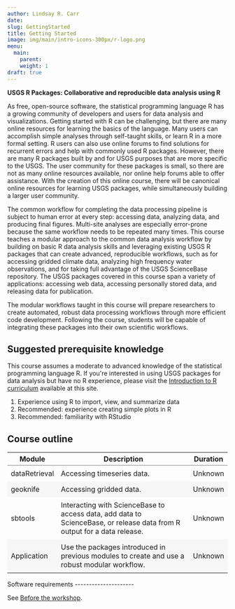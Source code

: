 ```yaml
---
author: Lindsay R. Carr
date: 
slug: GettingStarted
title: Getting Started
image: img/main/intro-icons-300px/r-logo.png
menu:
  main:
    parent: 
    weight: 1
draft: true
---
```

**USGS R Packages: Collaborative and reproducible data analysis using R**

As free, open-source software, the statistical programming language R has a growing community of developers and users for data analysis and visualizations. Getting started with R can be challenging, but there are many online resources for learning the basics of the language. Many users can accomplish simple analyses through self-taught skills, or learn R in a more formal setting. R users can also use online forums to find solutions for recurrent errors and help with commonly used R packages. However, there are many R packages built by and for USGS purposes that are more specific to the USGS. The user community for these packages is small, so there are not as many online resources available, nor online help forums able to offer assistance. With the creation of this online course, there will be canonical online resources for learning USGS packages, while simultaneously building a larger user community.

The common workflow for completing the data processing pipeline is subject to human error at every step: accessing data, analyzing data, and producing final figures. Multi-site analyses are especially error-prone because the same workflow needs to be repeated many times. This course teaches a modular approach to the common data analysis workflow by building on basic R data analysis skills and leveraging existing USGS R packages that can create advanced, reproducible workflows, such as for accessing gridded climate data, analyzing high frequency water observations, and for taking full advantage of the USGS ScienceBase repository. The USGS packages covered in this course span a variety of applications: accessing web data, accessing personally stored data, and releasing data for publication.

The modular workflows taught in this course will prepare researchers to create automated, robust data processing workflows through more efficient code development. Following the course, students will be capable of integrating these packages into their own scientific workflows.

Suggested prerequisite knowledge
--------------------------------

This course assumes a moderate to advanced knowledge of the statistical programming language R. If you're interested in using USGS packages for data analysis but have no R experience, please visit the [Introduction to R curriculum](/intro-curriculum) available at this site.

1.  Experience using R to import, view, and summarize data
2.  Recommended: experience creating simple plots in R
3.  Recommended: familiarity with RStudio

Course outline
--------------

<table class="gmisc_table" style="border-collapse: collapse; margin-top: 1em; margin-bottom: 1em;">
<thead>
<tr>
<th style="border-bottom: 1px solid grey; border-top: 2px solid grey; text-align: center;">
Module
</th>
<th style="border-bottom: 1px solid grey; border-top: 2px solid grey; text-align: center;">
Description
</th>
<th style="border-bottom: 1px solid grey; border-top: 2px solid grey; text-align: center;">
Duration
</th>
</tr>
</thead>
<tbody>
<tr>
<td style="padding-bottom: 0.5em; padding-right: 0.5em; padding-top: 0.5em; text-align: left;">
dataRetrieval
</td>
<td style="padding-bottom: 0.5em; padding-right: 0.5em; padding-top: 0.5em; text-align: left;">
Accessing timeseries data.
</td>
<td style="padding-bottom: 0.5em; padding-right: 0.5em; padding-top: 0.5em; text-align: left;">
Unknown
</td>
</tr>
<tr style="background-color: #f7f7f7;">
<td style="padding-bottom: 0.5em; padding-right: 0.5em; padding-top: 0.5em; background-color: #f7f7f7; text-align: left;">
geoknife
</td>
<td style="padding-bottom: 0.5em; padding-right: 0.5em; padding-top: 0.5em; background-color: #f7f7f7; text-align: left;">
Accessing gridded data.
</td>
<td style="padding-bottom: 0.5em; padding-right: 0.5em; padding-top: 0.5em; background-color: #f7f7f7; text-align: left;">
Unknown
</td>
</tr>
<tr>
<td style="padding-bottom: 0.5em; padding-right: 0.5em; padding-top: 0.5em; text-align: left;">
sbtools
</td>
<td style="padding-bottom: 0.5em; padding-right: 0.5em; padding-top: 0.5em; text-align: left;">
Interacting with ScienceBase to access data, add data to ScienceBase, or release data from R output for a data release.
</td>
<td style="padding-bottom: 0.5em; padding-right: 0.5em; padding-top: 0.5em; text-align: left;">
Unknown
</td>
</tr>
<tr style="background-color: #f7f7f7;">
<td style="padding-bottom: 0.5em; padding-right: 0.5em; padding-top: 0.5em; background-color: #f7f7f7; border-bottom: 2px solid grey; text-align: left;">
Application
</td>
<td style="padding-bottom: 0.5em; padding-right: 0.5em; padding-top: 0.5em; background-color: #f7f7f7; border-bottom: 2px solid grey; text-align: left;">
Use the packages introduced in previous modules to create and use a robust modular workflow.
</td>
<td style="padding-bottom: 0.5em; padding-right: 0.5em; padding-top: 0.5em; background-color: #f7f7f7; border-bottom: 2px solid grey; text-align: left;">
Unknown
</td>
</tr>
</tbody>
</table>
Software requirements
---------------------

See [Before the workshop](/intro-curriculum/Before).
